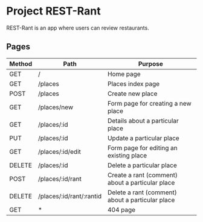 # Project REST-Rant

REST-Rant is an app where users can review restaurants.

## Pages

Method	| Path				| Purpose
------- | ----- 			| ---------
GET 	| /					| Home page
GET		| /places			| Places index page
POST	| /places			| Create new place
GET		| /places/new		| Form page for creating a new place
GET		| /places/:id		| Details about a particular place
PUT		| /places/:id		| Update a particular place
GET		| /places/:id/edit	| Form page for editing an existing place
DELETE	| /places/:id		| Delete a particular place
POST	| /places/:id/rant	| Create a rant (comment) about a particular place
DELETE	| /places/:id/rant/:rantid	| Delete a rant (comment) about a particular place
GET		| *					| 404 page